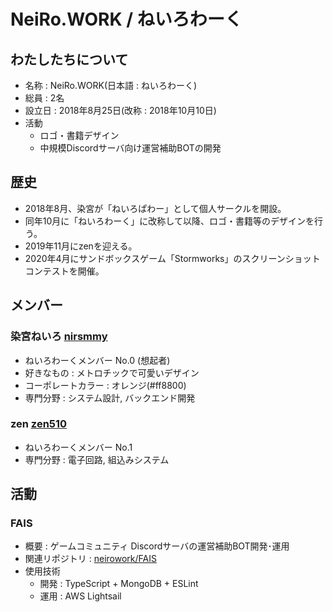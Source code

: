 # NeiRo.WORK / ねいろわーく

## わたしたちについて
- 名称 : NeiRo.WORK(日本語 : ねいろわーく)
- 総員 : 2名
- 設立日 : 2018年8月25日(改称 : 2018年10月10日)
- 活動
  - ロゴ・書籍デザイン
  - 中規模Discordサーバ向け運営補助BOTの開発

## 歴史
- 2018年8月、染宮が「ねいろぱわー」として個人サークルを開設。
- 同年10月に「ねいろわーく」に改称して以降、ロゴ・書籍等のデザインを行う。
- 2019年11月にzenを迎える。
- 2020年4月にサンドボックスゲーム「Stormworks」のスクリーンショットコンテストを開催。


## メンバー
### 染宮ねいろ [nirsmmy](https://github.com/nirsmmy)
- ねいろわーくメンバー No.0 (想起者)
- 好きなもの : メトロチックで可愛いデザイン
- コーポレートカラー : オレンジ(#ff8800)
- 専門分野 : システム設計, バックエンド開発

### zen [zen510](https://github.com/zen510)
- ねいろわーくメンバー No.1
- 専門分野 : 電子回路, 組込みシステム

## 活動
### FAIS
- 概要 : ゲームコミュニティ Discordサーバの運営補助BOT開発･運用
- 関連リポジトリ : [neirowork/FAIS](https://github.com/neirowork/FAIS)
- 使用技術
  - 開発 : TypeScript + MongoDB + ESLint
  - 運用 : AWS Lightsail
